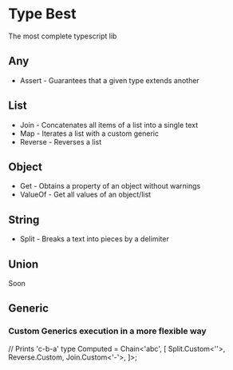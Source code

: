 # Type Best

The most complete typescript lib



## Any
- Assert - Guarantees that a given type extends another

## List
- Join - Concatenates all items of a list into a single text
- Map - Iterates a list with a custom generic
- Reverse - Reverses a list

## Object
- Get - Obtains a property of an object without warnings
- ValueOf - Get all values of an object/list

## String
- Split - Breaks a text into pieces by a delimiter

## Union
Soon


## Generic

### Custom Generics execution in a more flexible way

// Prints 'c-b-a'
type Computed = Chain<'abc', [
    Split.Custom<''>,
    Reverse.Custom,
    Join.Custom<'-'>,
]>;


